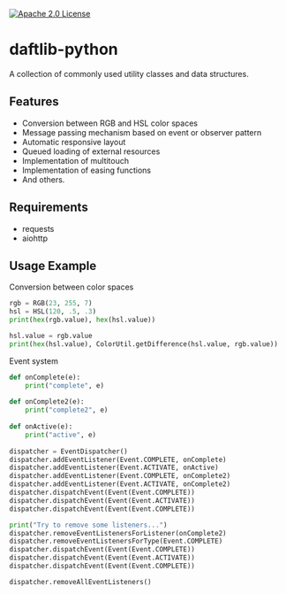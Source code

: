 [![Apache 2.0 License](https://img.shields.io/badge/license-Apache-blue.svg?style=flat)](LICENSE.md)

# daftlib-python
A collection of commonly used utility classes and data structures.

## Features
- Conversion between RGB and HSL color spaces
- Message passing mechanism based on event or observer pattern
- Automatic responsive layout
- Queued loading of external resources
- Implementation of multitouch
- Implementation of easing functions
- And others.

## Requirements
- requests
- aiohttp

## Usage Example
Conversion between color spaces
```python
rgb = RGB(23, 255, 7)
hsl = HSL(120, .5, .3)
print(hex(rgb.value), hex(hsl.value))

hsl.value = rgb.value
print(hex(hsl.value), ColorUtil.getDifference(hsl.value, rgb.value))
```

Event system
```python
def onComplete(e):
    print("complete", e)
    
def onComplete2(e):
    print("complete2", e)
    
def onActive(e):
    print("active", e)
    
dispatcher = EventDispatcher()
dispatcher.addEventListener(Event.COMPLETE, onComplete)
dispatcher.addEventListener(Event.ACTIVATE, onActive)
dispatcher.addEventListener(Event.COMPLETE, onComplete2)
dispatcher.addEventListener(Event.ACTIVATE, onComplete2)
dispatcher.dispatchEvent(Event(Event.COMPLETE))
dispatcher.dispatchEvent(Event(Event.ACTIVATE))
dispatcher.dispatchEvent(Event(Event.COMPLETE))

print("Try to remove some listeners...")
dispatcher.removeEventListenersForListener(onComplete2)
dispatcher.removeEventListenersForType(Event.COMPLETE)
dispatcher.dispatchEvent(Event(Event.COMPLETE))
dispatcher.dispatchEvent(Event(Event.ACTIVATE))
dispatcher.dispatchEvent(Event(Event.COMPLETE))

dispatcher.removeAllEventListeners()
```


